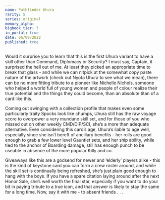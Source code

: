 ```yaml
---
name: Pathfinder Uhura
rarity: 5
series: original
memory_alpha:
bigbook_tier: 3
in_portal: true
date: 06/09/2022
published: true
---
```


Would it surprise you to learn that this is the first Uhura variant to have a skill other than Command, Diplomacy or Security? I must say, Captain, it surprised the hell out of me. At least they picked an appropriate time to break that glass - and while we can nitpick at the somewhat copy paste nature of the artwork (check out Nyota Uhura to see what we mean), there can be no more fitting tribute to a pioneer like Nichelle Nichols, someone who helped a world full of young women and people of colour realize their true potential and the things they could become, than an absolute titan of a card like this.

Coming out swinging with a collection profile that makes even some particularly traity Spocks look like chumps, Uhura still has the raw voyage score to overpower a very mundane skill set, and for those of you who missed out on other weekly CMD/DIP/SCI, she’s a more than adequate alternative. Even considering this card’s age, Uhura’s liable to age well, especially since she isn’t bereft of ancillary benefits - her rolls are good enough to grab a few lower level Gauntlet sets, and her ship ability, while tied to the anchor of Boarding damage, still has enough punch to be useable in absence of the more popular Killy and co.

Giveaways like this are a godsend for newer and ‘elderly’ players alike - this is the kind of keystone card you can form a crew roster around, and while the skill set is continually being refreshed, she’s just plain good enough to hang with the boys. If you have a spare citation laying around after the next Honor Sale, she’s well worth the final star, especially if you want to do your bit in paying tribute to a true icon, and that answer is likely to stay the same for a long time. Now, say it with me - to absent friends . . .
